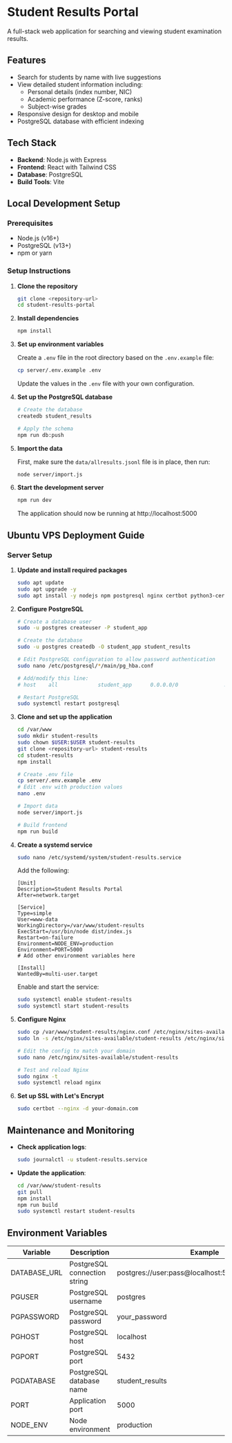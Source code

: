 # Student Results Portal

A full-stack web application for searching and viewing student examination results.

## Features

- Search for students by name with live suggestions
- View detailed student information including:
  - Personal details (index number, NIC)
  - Academic performance (Z-score, ranks)
  - Subject-wise grades
- Responsive design for desktop and mobile
- PostgreSQL database with efficient indexing

## Tech Stack

- **Backend**: Node.js with Express
- **Frontend**: React with Tailwind CSS
- **Database**: PostgreSQL
- **Build Tools**: Vite

## Local Development Setup

### Prerequisites

- Node.js (v16+)
- PostgreSQL (v13+)
- npm or yarn

### Setup Instructions

1. **Clone the repository**

   ```bash
   git clone <repository-url>
   cd student-results-portal
   ```

2. **Install dependencies**

   ```bash
   npm install
   ```

3. **Set up environment variables**

   Create a `.env` file in the root directory based on the `.env.example` file:

   ```bash
   cp server/.env.example .env
   ```

   Update the values in the `.env` file with your own configuration.

4. **Set up the PostgreSQL database**

   ```bash
   # Create the database
   createdb student_results

   # Apply the schema
   npm run db:push
   ```

5. **Import the data**

   First, make sure the `data/allresults.jsonl` file is in place, then run:

   ```bash
   node server/import.js
   ```

6. **Start the development server**

   ```bash
   npm run dev
   ```

   The application should now be running at http://localhost:5000

## Ubuntu VPS Deployment Guide

### Server Setup

1. **Update and install required packages**

   ```bash
   sudo apt update
   sudo apt upgrade -y
   sudo apt install -y nodejs npm postgresql nginx certbot python3-certbot-nginx
   ```

2. **Configure PostgreSQL**

   ```bash
   # Create a database user
   sudo -u postgres createuser -P student_app
   
   # Create the database
   sudo -u postgres createdb -O student_app student_results
   
   # Edit PostgreSQL configuration to allow password authentication
   sudo nano /etc/postgresql/*/main/pg_hba.conf
   
   # Add/modify this line:
   # host    all             student_app      0.0.0.0/0               md5
   
   # Restart PostgreSQL
   sudo systemctl restart postgresql
   ```

3. **Clone and set up the application**

   ```bash
   cd /var/www
   sudo mkdir student-results
   sudo chown $USER:$USER student-results
   git clone <repository-url> student-results
   cd student-results
   npm install
   
   # Create .env file
   cp server/.env.example .env
   # Edit .env with production values
   nano .env
   
   # Import data
   node server/import.js
   
   # Build frontend
   npm run build
   ```

4. **Create a systemd service**

   ```bash
   sudo nano /etc/systemd/system/student-results.service
   ```

   Add the following:

   ```
   [Unit]
   Description=Student Results Portal
   After=network.target
   
   [Service]
   Type=simple
   User=www-data
   WorkingDirectory=/var/www/student-results
   ExecStart=/usr/bin/node dist/index.js
   Restart=on-failure
   Environment=NODE_ENV=production
   Environment=PORT=5000
   # Add other environment variables here
   
   [Install]
   WantedBy=multi-user.target
   ```

   Enable and start the service:

   ```bash
   sudo systemctl enable student-results
   sudo systemctl start student-results
   ```

5. **Configure Nginx**

   ```bash
   sudo cp /var/www/student-results/nginx.conf /etc/nginx/sites-available/student-results
   sudo ln -s /etc/nginx/sites-available/student-results /etc/nginx/sites-enabled/
   
   # Edit the config to match your domain
   sudo nano /etc/nginx/sites-available/student-results
   
   # Test and reload Nginx
   sudo nginx -t
   sudo systemctl reload nginx
   ```

6. **Set up SSL with Let's Encrypt**

   ```bash
   sudo certbot --nginx -d your-domain.com
   ```

## Maintenance and Monitoring

- **Check application logs**:
  ```bash
  sudo journalctl -u student-results.service
  ```

- **Update the application**:
  ```bash
  cd /var/www/student-results
  git pull
  npm install
  npm run build
  sudo systemctl restart student-results
  ```

## Environment Variables

| Variable     | Description                           | Example                                         |
|--------------|---------------------------------------|-------------------------------------------------|
| DATABASE_URL | PostgreSQL connection string          | postgres://user:pass@localhost:5432/student_results |
| PGUSER       | PostgreSQL username                   | postgres                                        |
| PGPASSWORD   | PostgreSQL password                   | your_password                                   |
| PGHOST       | PostgreSQL host                       | localhost                                       |
| PGPORT       | PostgreSQL port                       | 5432                                            |
| PGDATABASE   | PostgreSQL database name              | student_results                                 |
| PORT         | Application port                      | 5000                                            |
| NODE_ENV     | Node environment                      | production                                      |

